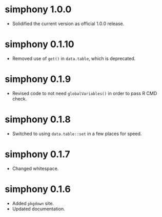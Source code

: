 # simphony 1.0.0
* Solidified the current version as official 1.0.0 release.

# simphony 0.1.10
* Removed use of `get()` in `data.table`, which is deprecated.

# simphony 0.1.9
* Revised code to not need `globalVariables()` in order to pass R CMD check.

# simphony 0.1.8
* Switched to using `data.table::set` in a few places for speed.

# simphony 0.1.7
* Changed whitespace.

# simphony 0.1.6
* Added `pkgdown` site.
* Updated documentation.
